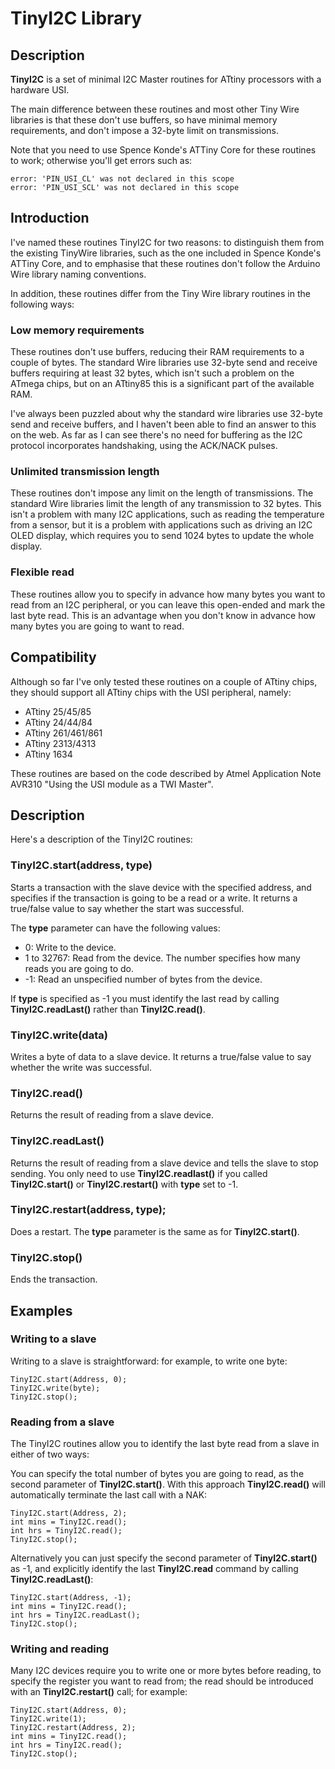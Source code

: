 # TinyI2C Library

## Description
**TinyI2C** is a set of minimal I2C Master routines for ATtiny processors with a hardware USI.

The main difference between these routines and most other Tiny Wire libraries is that these don't use buffers, so have minimal memory requirements, and don't impose a 32-byte limit on transmissions.

Note that you need to use Spence Konde's ATTiny Core for these routines to work; otherwise you'll get errors such as:

    error: 'PIN_USI_CL' was not declared in this scope
    error: 'PIN_USI_SCL' was not declared in this scope

## Introduction

I've named these routines TinyI2C for two reasons: to distinguish them from the existing TinyWire libraries, such as the one included in Spence Konde's ATTiny Core, and to emphasise that these routines don't follow the Arduino Wire library naming conventions.

In addition, these routines differ from the Tiny Wire library routines in the following ways:

### Low memory requirements

These routines don't use buffers, reducing their RAM requirements to a couple of bytes. The standard Wire libraries use 32-byte send and receive buffers requiring at least 32 bytes, which isn't such a problem on the ATmega chips, but on an ATtiny85 this is a significant part of the available RAM.

I've always been puzzled about why the standard wire libraries use 32-byte send and receive buffers, and I haven't been able to find an answer to this on the web. As far as I can see there's no need for buffering as the I2C protocol incorporates handshaking, using the ACK/NACK pulses.

### Unlimited transmission length

These routines don't impose any limit on the length of transmissions. The standard Wire libraries limit the length of any transmission to 32 bytes. This isn't a problem with many I2C applications, such as reading the temperature from a sensor, but it is a problem with applications such as driving an I2C OLED display, which requires you to send 1024 bytes to update the whole display.

### Flexible read

These routines allow you to specify in advance how many bytes you want to read from an I2C peripheral, or you can leave this open-ended and mark the last byte read. This is an advantage when you don't know in advance how many bytes you are going to want to read.

## Compatibility

Although so far I've only tested these routines on a couple of ATtiny chips, they should support all ATtiny chips with the USI peripheral, namely:

* ATtiny 25/45/85
* ATtiny 24/44/84
* ATtiny 261/461/861
* ATtiny 2313/4313
* ATtiny 1634

These routines are based on the code described by Atmel Application Note AVR310 "Using the USI module as a TWI Master".

## Description

Here's a description of the TinyI2C routines:

### TinyI2C.start(address, type)

Starts a transaction with the slave device with the specified address, and specifies if the transaction is going to be a read or a write. It returns a true/false value to say whether the start was successful.

The **type** parameter can have the following values:

* 0: Write to the device.
* 1 to 32767: Read from the device. The number specifies how many reads you are going to do.
* -1: Read an unspecified number of bytes from the device.

If **type** is specified as -1 you must identify the last read by calling **TinyI2C.readLast()** rather than **TinyI2C.read()**.

### TinyI2C.write(data)

Writes a byte of data to a slave device. It returns a true/false value to say whether the write was successful.

### TinyI2C.read()

Returns the result of reading from a slave device.

### TinyI2C.readLast()

Returns the result of reading from a slave device and tells the slave to stop sending. You only need to use **TinyI2C.readlast()** if you called **TinyI2C.start()** or **TinyI2C.restart()** with **type** set to -1.

### TinyI2C.restart(address, type);

Does a restart. The **type** parameter is the same as for **TinyI2C.start()**.

### TinyI2C.stop()

Ends the transaction.

## Examples

### Writing to a slave

Writing to a slave is straightforward: for example, to write one byte:

    TinyI2C.start(Address, 0);
    TinyI2C.write(byte);
    TinyI2C.stop();

### Reading from a slave

The TinyI2C routines allow you to identify the last byte read from a slave in either of two ways:

You can specify the total number of bytes you are going to read, as the second parameter of **TinyI2C.start()**. With this approach **TinyI2C.read()** will automatically terminate the last call with a NAK:

    TinyI2C.start(Address, 2);
    int mins = TinyI2C.read();
    int hrs = TinyI2C.read();
    TinyI2C.stop();

Alternatively you can just specify the second parameter of **TinyI2C.start()** as -1, and explicitly identify the last **TinyI2C.read** command by calling **TinyI2C.readLast()**:

    TinyI2C.start(Address, -1);
    int mins = TinyI2C.read();
    int hrs = TinyI2C.readLast();
    TinyI2C.stop();

### Writing and reading

Many I2C devices require you to write one or more bytes before reading, to specify the register you want to read from; the read should be introduced with an **TinyI2C.restart()** call; for example:

    TinyI2C.start(Address, 0);
    TinyI2C.write(1);
    TinyI2C.restart(Address, 2);
    int mins = TinyI2C.read();
    int hrs = TinyI2C.read();
    TinyI2C.stop();
